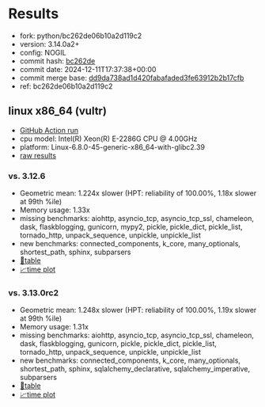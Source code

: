 # Results

- fork: python/bc262de06b10a2d119c2
- version: 3.14.0a2+
- config: NOGIL
- commit hash: [bc262de](https://github.com/python/cpython/commit/bc262de)
- commit date: 2024-12-11T17:37:38+00:00
- commit merge base: [dd9da738ad1d420fabafaded3fe63912b2b17cfb](https://github.com/python/cpython/commit/dd9da738ad1d420fabafaded3fe63912b2b17cfb)
- ref: bc262de06b10a2d119c2

## linux x86_64 (vultr)

- [GitHub Action run](https://github.com/facebookexperimental/free-threading-benchmarking/actions/runs/12283918039)
- cpu model: Intel(R) Xeon(R) E-2286G CPU @ 4.00GHz
- platform: Linux-6.8.0-45-generic-x86_64-with-glibc2.39
- [raw results](bm-20241211-vultr-x86_64-python-bc262de06b10a2d119c2-3.14.0a2%2B-bc262de.json)

### vs. 3.12.6

- Geometric mean: 1.224x slower (HPT: reliability of 100.00%, 1.18x slower at 99th %ile)
- Memory usage: 1.33x
- missing benchmarks: aiohttp, asyncio_tcp, asyncio_tcp_ssl, chameleon, dask, flaskblogging, gunicorn, mypy2, pickle, pickle_dict, pickle_list, tornado_http, unpack_sequence, unpickle, unpickle_list
- new benchmarks: connected_components, k_core, many_optionals, shortest_path, sphinx, subparsers
- [📄table](bm-20241211-vultr-x86_64-python-bc262de06b10a2d119c2-3.14.0a2%2B-bc262de-vs-3.12.6.md)
- [📈time plot](bm-20241211-vultr-x86_64-python-bc262de06b10a2d119c2-3.14.0a2%2B-bc262de-vs-3.12.6.svg)

### vs. 3.13.0rc2

- Geometric mean: 1.248x slower (HPT: reliability of 100.00%, 1.19x slower at 99th %ile)
- Memory usage: 1.31x
- missing benchmarks: aiohttp, asyncio_tcp, asyncio_tcp_ssl, chameleon, dask, flaskblogging, gunicorn, pickle, pickle_dict, pickle_list, tornado_http, unpack_sequence, unpickle, unpickle_list
- new benchmarks: connected_components, k_core, many_optionals, shortest_path, sphinx, sqlalchemy_declarative, sqlalchemy_imperative, subparsers
- [📄table](bm-20241211-vultr-x86_64-python-bc262de06b10a2d119c2-3.14.0a2%2B-bc262de-vs-3.13.0rc2.md)
- [📈time plot](bm-20241211-vultr-x86_64-python-bc262de06b10a2d119c2-3.14.0a2%2B-bc262de-vs-3.13.0rc2.svg)

